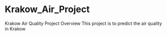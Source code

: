# Krakow_Air_Project
Krakow Air Quality Project
Overview
This project is to predict the air quality in Krakow
